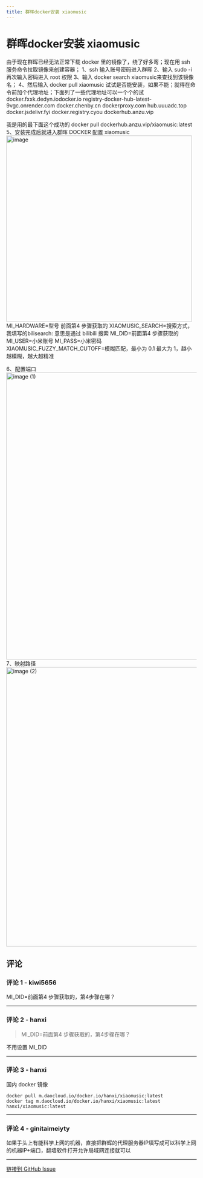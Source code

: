 ```yaml
---
title: 群晖docker安装 xiaomusic
---
```


# 群晖docker安装 xiaomusic

由于现在群晖已经无法正常下载 docker 里的镜像了，绕了好多弯；现在用 ssh 服务命令拉取镜像来创建容器；
1、ssh 输入账号密码进入群晖
2、输入 sudo -i 再次输入密码进入 root 权限
3、输入 docker search xiaomusic来查找到该镜像名；
4、然后输入 docker pull xiaomusic 试试是否能安装，如果不能；就得在命令前加个代理地址；下面列了一些代理地址可以一个个的试
docker.fxxk.dedyn.iodocker.io
registry-docker-hub-latest-9vgc.onrender.com
docker.chenby.cn
dockerproxy.com
hub.uuuadc.top
docker.jsdelivr.fyi
docker.registry.cyou
dockerhub.anzu.vip

我是用的最下面这个成功的
docker pull dockerhub.anzu.vip/xiaomusic:latest
5、安装完成后就进入群晖 DOCKER 配置 xiaomusic
<img width="491" alt="image" src="https://github.hanxi.cc/proxy/hanxi/xiaomusic/assets/38914725/e318062b-bd70-464c-a8df-8ce3635f2d84">
MI_HARDWARE=型号 前面第4 步骤获取的
XIAOMUSIC_SEARCH=搜索方式，我填写的bilisearch: 意思是通过 bilibili 搜索
MI_DID=前面第4 步骤获取的
MI_USER=小米账号
MI_PASS=小米密码
XIAOMUSIC_FUZZY_MATCH_CUTOFF=模糊匹配，最小为 0.1 最大为 1，越小越模糊，越大越精准

6、配置端口
<img width="757" alt="image (1)" src="https://github.hanxi.cc/proxy/hanxi/xiaomusic/assets/38914725/2b6b9283-296f-4845-a3ff-0ebb11f548b4">
7、映射路径
<img width="737" alt="image (2)" src="https://github.hanxi.cc/proxy/hanxi/xiaomusic/assets/38914725/593718dd-8302-4a69-bec9-36e70f3f0407">



## 评论


### 评论 1 - kiwi5656

MI_DID=前面第4 步骤获取的，第4步骤在哪？

---

### 评论 2 - hanxi

> MI_DID=前面第4 步骤获取的，第4步骤在哪？

不用设置 MI_DID 

---

### 评论 3 - hanxi

国内 docker 镜像

```
docker pull m.daocloud.io/docker.io/hanxi/xiaomusic:latest
docker tag m.daocloud.io/docker.io/hanxi/xiaomusic:latest hanxi/xiaomusic:latest
```

---

### 评论 4 - ginitaimeiyty

如果手头上有能科学上网的机器，直接把群辉的代理服务器IP填写成可以科学上网的机器IP+端口，翻墙软件打开允许局域网连接就可以

---
[链接到 GitHub Issue](https://github.com/hanxi/xiaomusic/issues/101)
